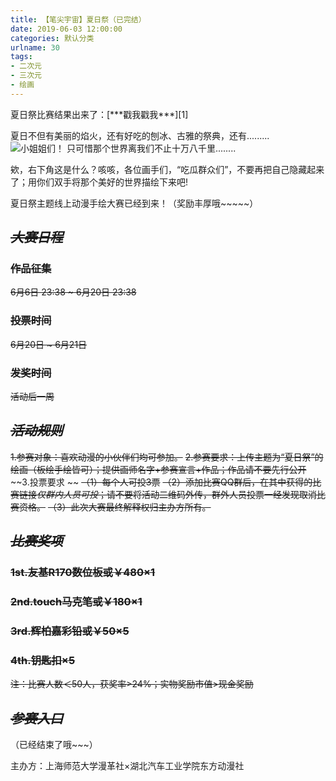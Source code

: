 ```yaml
---
title: 【笔尖宇宙】夏日祭（已完结）
date: 2019-06-03 12:00:00
categories: 默认分类
urlname: 30
tags:
- 二次元
- 三次元
- 绘画
---
```

<!--markdown-->夏日祭比赛结果出来了：[***戳我戳我***][1]

夏日不但有美丽的焰火，还有好吃的刨冰、古雅的祭典，还有.........
![小姐姐们！](https://pic.superbed.cn/item/5ceeaa7d451253d178247262)
只可惜那个世界离我们不止十万八千里........

欸，右下角这是什么？咳咳，各位画手们，“吃瓜群众们”，不要再把自己隐藏起来了；用你们双手将那个美好的世界描绘下来吧!

夏日祭主题线上动漫手绘大赛已经到来！（奖励丰厚哦~~~~~）

## ~~***大赛日程***~~


### ~~作品征集~~

~~6月6日 23:38 ~ 6月20日 23:38~~

### ~~投票时间~~

~~6月20日 ~ 6月21日~~

### ~~发奖时间~~

~~活动后一周~~

## ~~***活动规则***~~

~~1.参赛对象：喜欢动漫的小伙伴们均可参加。~~
 ~~2.参赛要求：上传主题为“夏日祭”的绘画（板绘手绘皆可）；提供画师名字+参赛宣言+作品；作品请不要先行公开~~
 ~~3.投票要求 ~~
~~（1）每个人可投3票~~
~~（2）添加比赛QQ群后，在其中获得的比赛链接*仅群内人员可投*；请不要将活动二维码外传，群外人员投票一经发现取消比赛资格。~~
~~（3）此次大赛最终解释权归主办方所有。~~

## ~~***比赛奖项***~~

### ~~1st.友基R170数位板或￥480×1~~

### ~~2nd.touch马克笔或￥180×1~~

### ~~3rd.辉柏嘉彩铅或￥50×5~~

### ~~4th.钥匙扣×5~~

~~注：比赛人数＜50人，获奖率>24%；实物奖励市值>现金奖励~~

## ~~***参赛入口***~~
（已经结束了哦~~~）


主办方：上海师范大学漫革社×湖北汽车工业学院东方动漫社


  [1]: https://dfacgn.com/index.php/archives/37/